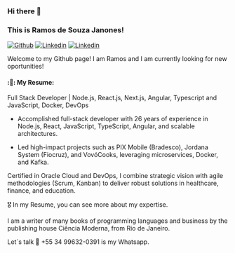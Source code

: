 ### Hi there 👋 
### This is Ramos de Souza Janones!

[![Github](https://img.shields.io/badge/-Github-000?style=flat&logo=Github&logoColor=white)](https://github.com/RamosJSouza/)
[![Linkedin](https://img.shields.io/badge/-LinkedIn-blue?style=flat&logo=Linkedin&logoColor=white)](https://www.linkedin.com/in/ramos-souza/)
[![Linkedin](https://img.shields.io/twitter/follow/ramosinfo?style=social)](https://twitter.com/Ramosinfo)

Welcome to my Github page! I am Ramos and I am currently looking for new oportunities!  

<!--<img align="right" alt="img" src="https://github.com/FernandoRoldan93/FernandoRoldan93/blob/master/cover_image.jpg" width="50%" height="auto" />

-->

#### :🎯: My Resume:
Full Stack Developer | Node.js, React.js, Next.js, Angular, Typescript and JavaScript, Docker, DevOps

- Accomplished full-stack developer with 26 years of experience in Node.js, React, JavaScript, TypeScript, Angular, and scalable architectures. 

- Led high-impact projects such as PIX Mobile (Bradesco), Jordana System (Fiocruz), and VovóCooks, leveraging microservices, Docker, and Kafka. 

Certified in Oracle Cloud and DevOps, I combine strategic vision with agile methodologies (Scrum, Kanban) to deliver robust solutions in healthcare, finance, and education.

🎖️ In my Resume, you can see more about my expertise.
 
I am a writer of many books of programming languages and business by the publishing house Ciência Moderna, from Rio de Janeiro.

Let´s talk 💬 +55 34 99632-0391 is my Whatsapp.

